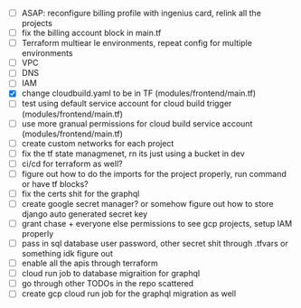 - [ ] ASAP: reconfigure billing profile with ingenius card, relink all the projects
- [ ] fix the billing account block in main.tf 
- [ ] Terraform multiear le environments, repeat config for multiple environments
- [ ] VPC
- [ ] DNS 
- [ ] IAM 
- [X] change cloudbuild.yaml to be in TF (modules/frontend/main.tf)
- [ ] test using default service account for cloud build trigger (modules/frontend/main.tf)
- [ ] use more granual permissions for cloud build service account (modules/frontend/main.tf)
- [ ] create custom networks for each project
- [ ] fix the tf state managmenet, rn its just using a bucket in dev
- [ ] ci/cd for terraform as well?
- [ ] figure out how to do the imports for the project properly, run command or have tf blocks?  
- [ ] fix the certs shit for the graphql
- [ ] create google secret manager? or somehow figure out how to store django auto generated secret key 
- [ ] grant chase + everyone else permissions to see gcp projects, setup IAM properly  
- [ ] pass in sql database user password, other secret shit through .tfvars or something idk figure out 
- [ ] enable all the apis through terraform 
- [ ] cloud run job to database migraition for graphql
- [ ] go through other TODOs in the repo scattered 
- [ ] create gcp cloud run job for the graphql migration as well
